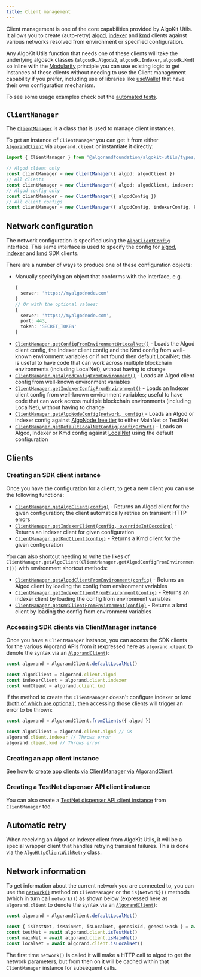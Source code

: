 ```yaml
---
title: Client management
---
```

Client management is one of the core capabilities provided by AlgoKit Utils. It allows you to create (auto-retry) [algod](https://dev.algorand.co/reference/rest-apis/algod), [indexer](https://dev.algorand.co/reference/rest-apis/indexer) and [kmd](https://dev.algorand.co/reference/rest-apis/kmd) clients against various networks resolved from environment or specified configuration.

Any AlgoKit Utils function that needs one of these clients will take the underlying algosdk classes (`algosdk.Algodv2`, `algosdk.Indexer`, `algosdk.Kmd`) so inline with the [Modularity](/algokit/utils/typescript/overview#core-principles) principle you can use existing logic to get instances of these clients without needing to use the Client management capability if you prefer, including use of libraries like [useWallet](https://github.com/TxnLab/use-wallet) that have their own configuration mechanism.

To see some usage examples check out the [automated tests](https://github.com/algorandfoundation/algokit-utils-ts/blob/main/types/client-manager.spec.ts).

## `ClientManager`

The [`ClientManager`](/reference/algokit-utils-ts/api/classes/types_client_managerclientmanager/) is a class that is used to manage client instances.

To get an instance of `ClientManager` you can get it from either [`AlgorandClient`](/algokit/utils/typescript/algorand-client/) via `algorand.client` or instantiate it directly:

```typescript
import { ClientManager } from '@algorandfoundation/algokit-utils/types/client-manager'

// Algod client only
const clientManager = new ClientManager({ algod: algodClient })
// All clients
const clientManager = new ClientManager({ algod: algodClient, indexer: indexerClient, kmd: kmdClient })
// Algod config only
const clientManager = new ClientManager({ algodConfig })
// All client configs
const clientManager = new ClientManager({ algodConfig, indexerConfig, kmdConfig })
```

## Network configuration

The network configuration is specified using the [`AlgoClientConfig`](/reference/algokit-utils-ts/api/interfaces/types_network_clientalgoclientconfig/) interface. This same interface is used to specify the config for [algod](https://algorand.github.io/js-algorand-sdk/classes/Algodv2.html), [indexer](https://algorand.github.io/js-algorand-sdk/classes/Indexer.html) and [kmd](https://algorand.github.io/js-algorand-sdk/classes/Kmd.html) SDK clients.

There are a number of ways to produce one of these configuration objects:

- Manually specifying an object that conforms with the interface, e.g.
  ```typescript
  {
    server: 'https://myalgodnode.com'
  }
  // Or with the optional values:
  {
    server: 'https://myalgodnode.com',
    port: 443,
    token: 'SECRET_TOKEN'
  }
  ```
- [`ClientManager.getConfigFromEnvironmentOrLocalNet()`](/reference/algokit-utils-ts/api/classes/types_client_managerclientmanager/#getconfigfromenvironmentorlocalnet) - Loads the Algod client config, the Indexer client config and the Kmd config from well-known environment variables or if not found then default LocalNet; this is useful to have code that can work across multiple blockchain environments (including LocalNet), without having to change
- [`ClientManager.getAlgodConfigFromEnvironment()`](/reference/algokit-utils-ts/api/classes/types_client_managerclientmanager/#getalgodconfigfromenvironment) - Loads an Algod client config from well-known environment variables
- [`ClientManager.getIndexerConfigFromEnvironment()`](/reference/algokit-utils-ts/api/classes/types_client_managerclientmanager/#getindexerconfigfromenvironment) - Loads an Indexer client config from well-known environment variables; useful to have code that can work across multiple blockchain environments (including LocalNet), without having to change
- [`ClientManager.getAlgoNodeConfig(network, config)`](/reference/algokit-utils-ts/api/classes/types_client_managerclientmanager/#getalgonodeconfig) - Loads an Algod or indexer config against [AlgoNode free tier](https://nodely.io/docs/free/start) to either MainNet or TestNet
- [`ClientManager.getDefaultLocalNetConfig(configOrPort)`](/reference/algokit-utils-ts/api/classes/types_client_managerclientmanager/#getdefaultlocalnetconfig) - Loads an Algod, Indexer or Kmd config against [LocalNet](https://github.com/algorandfoundation/algokit-cli/blob/main/docs/features/localnet.md) using the default configuration

## Clients

### Creating an SDK client instance

Once you have the configuration for a client, to get a new client you can use the following functions:

- [`ClientManager.getAlgoClient(config)`](/reference/algokit-utils-ts/api/classes/types_client_managerclientmanager/#getalgoclient) - Returns an Algod client for the given configuration; the client automatically retries on transient HTTP errors
- [`ClientManager.getIndexerClient(config, overrideIntDecoding)`](/reference/algokit-utils-ts/api/classes/types_client_managerclientmanager/#getindexerclient) - Returns an Indexer client for given configuration
- [`ClientManager.getKmdClient(config)`](/reference/algokit-utils-ts/api/classes/types_client_managerclientmanager/#getkmdclient) - Returns a Kmd client for the given configuration

You can also shortcut needing to write the likes of `ClientManager.getAlgoClient(ClientManager.getAlgodConfigFromEnvironment())` with environment shortcut methods:

- [`ClientManager.getAlgodClientFromEnvironment(config)`](/reference/algokit-utils-ts/api/classes/types_client_managerclientmanager/#getalgodclientfromenvironment) - Returns an Algod client by loading the config from environment variables
- [`ClientManager.getIndexerClientFromEnvironment(config)`](/reference/algokit-utils-ts/api/classes/types_client_managerclientmanager/#getindexerclientfromenvironment) - Returns an indexer client by loading the config from environment variables
- [`ClientManager.getKmdClientFromEnvironment(config)`](/reference/algokit-utils-ts/api/classes/types_client_managerclientmanager/#getkmdclientfromenvironment) - Returns a kmd client by loading the config from environment variables

### Accessing SDK clients via ClientManager instance

Once you have a `ClientManager` instance, you can access the SDK clients for the various Algorand APIs from it (expressed here as `algorand.client` to denote the syntax via an [`AlgorandClient`](/algokit/utils/typescript/algorand-client/)):

```typescript
const algorand = AlgorandClient.defaultLocalNet()

const algodClient = algorand.client.algod
const indexerClient = algorand.client.indexer
const kmdClient = algorand.client.kmd
```

If the method to create the `ClientManager` doesn't configure indexer or kmd ([both of which are optional](#client-management)), then accessing those clients will trigger an error to be thrown:

```typescript
const algorand = AlgorandClient.fromClients({ algod })

const algodClient = algorand.client.algod // OK
algorand.client.indexer // Throws error
algorand.client.kmd // Throws error
```

### Creating an app client instance

See [how to create app clients via ClientManager via AlgorandClient](/algokit/utils/typescript/app-client/#via-algorandclient).

### Creating a TestNet dispenser API client instance

You can also create a [TestNet dispenser API client instance](/algokit/utils/typescript/dispenser-client/#creating-a-dispenser-client) from `ClientManager` too.

## Automatic retry

When receiving an Algod or Indexer client from AlgoKit Utils, it will be a special wrapper client that handles retrying transient failures. This is done via the [`AlgoHttpClientWithRetry`](/reference/algokit-utils-ts/api/classes/types_algo_http_client_with_retryalgohttpclientwithretry/) class.

## Network information

To get information about the current network you are connected to, you can use the [`network()`](/reference/algokit-utils-ts/api/classes/types_client_managerclientmanager/#network) method on `ClientManager` or the `is{Network}()` methods (which in turn call `network()`) as shown below (expressed here as `algorand.client` to denote the syntax via an [`AlgorandClient`](/algokit/utils/typescript/algorand-client/)):

```typescript
const algorand = AlgorandClient.defaultLocalNet()

const { isTestNet, isMainNet, isLocalNet, genesisId, genesisHash } = await algorand.client.network()
const testNet = await algorand.client.isTestNet()
const mainNet = await algorand.client.isMainNet()
const localNet = await algorand.client.isLocalNet()
```

The first time `network()` is called it will make a HTTP call to algod to get the network parameters, but from then on it will be cached within that `ClientManager` instance for subsequent calls.